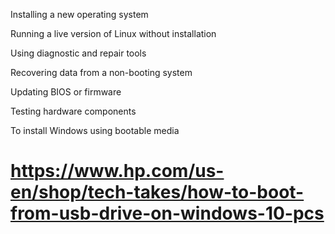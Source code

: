 Installing a new operating system

Running a live version of Linux without installation

Using diagnostic and repair tools

Recovering data from a non-booting system

Updating BIOS or firmware

Testing hardware components

To install Windows using bootable media


# https://www.hp.com/us-en/shop/tech-takes/how-to-boot-from-usb-drive-on-windows-10-pcs
